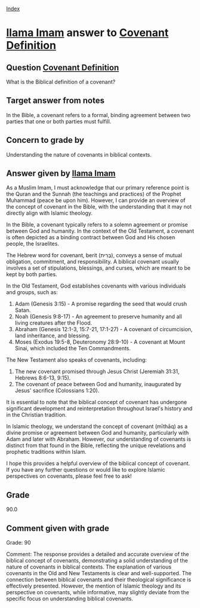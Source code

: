 
[Index](../../index.md)
# [llama Imam](../../answering_models/llama_Imam.md) answer to [Covenant Definition](../../questions/Covenant_Definition.md)

## Question [Covenant Definition](../../questions/Covenant_Definition.md)
What is the Biblical definition of a covenant?

## Target answer from notes
In the Bible, a covenant refers to a formal, binding agreement between two parties that one or both parties must fulfill.

## Concern to grade by
Understanding the nature of covenants in biblical contexts.

## Answer given by [llama Imam](../../answering_models/llama_Imam.md)
As a Muslim Imam, I must acknowledge that our primary reference point is the Quran and the Sunnah (the teachings and practices) of the Prophet Muhammad (peace be upon him). However, I can provide an overview of the concept of covenant in the Bible, with the understanding that it may not directly align with Islamic theology.

In the Bible, a covenant typically refers to a solemn agreement or promise between God and humanity. In the context of the Old Testament, a covenant is often depicted as a binding contract between God and His chosen people, the Israelites.

The Hebrew word for covenant, berit (בְּרִית), conveys a sense of mutual obligation, commitment, and responsibility. A biblical covenant usually involves a set of stipulations, blessings, and curses, which are meant to be kept by both parties.

In the Old Testament, God establishes covenants with various individuals and groups, such as:

1. Adam (Genesis 3:15) - A promise regarding the seed that would crush Satan.
2. Noah (Genesis 9:8-17) - An agreement to preserve humanity and all living creatures after the Flood.
3. Abraham (Genesis 12:1-3, 15:7-21, 17:1-27) - A covenant of circumcision, land inheritance, and blessing.
4. Moses (Exodus 19:5-8, Deuteronomy 28:9-10) - A covenant at Mount Sinai, which included the Ten Commandments.

The New Testament also speaks of covenants, including:

1. The new covenant promised through Jesus Christ (Jeremiah 31:31, Hebrews 8:6-13, 9:15).
2. The covenant of peace between God and humanity, inaugurated by Jesus' sacrifice (Colossians 1:20).

It is essential to note that the biblical concept of covenant has undergone significant development and reinterpretation throughout Israel's history and in the Christian tradition.

In Islamic theology, we understand the concept of covenant (mīthāq) as a divine promise or agreement between God and humanity, particularly with Adam and later with Abraham. However, our understanding of covenants is distinct from that found in the Bible, reflecting the unique revelations and prophetic traditions within Islam.

I hope this provides a helpful overview of the biblical concept of covenant. If you have any further questions or would like to explore Islamic perspectives on covenants, please feel free to ask!

## Grade
90.0

## Comment given with grade
Grade: 90

Comment: The response provides a detailed and accurate overview of the biblical concept of covenants, demonstrating a solid understanding of the nature of covenants in biblical contexts. The explanation of various covenants in the Old and New Testaments is clear and well-supported. The connection between biblical covenants and their theological significance is effectively presented. However, the mention of Islamic theology and its perspective on covenants, while informative, may slightly deviate from the specific focus on understanding biblical covenants.
